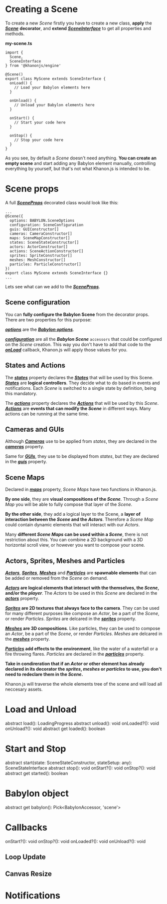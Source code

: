 # Creating a Scene

To create a new *Scene* firstly you have to create a new class, **apply** the [***Scene***](https://khanonjs.com/api-docs/functions/decorators_scene.Scene.html) **decorator**, and **extend** [***SceneInterface***](https://khanonjs.com/api-docs/classes/decorators_scene.SceneInterface.html) to get all properties and methods.

**my-scene.ts**
```
import {
  Scene,
  SceneInterface
} from '@khanonjs/engine'

@Scene()
export class MyScene extends SceneInterface {
  onLoad() {
    // Load your Babylon elements here
  }

  onUnload() {
    // Unload your Babylon elements here
  }

  onStart() {
    // Start your code here
  }

  onStop() {
    // Stop your code here
  }
}
```

As you see, by default a *Scene* doesn't need anything. **You can create an empty scene** and start adding any Babylon element manually, controlling everything by yourself, but that's not what Khanon.js is intended to be.

# Scene props

A full [***SceneProps***](https://khanonjs.com/api-docs/interfaces/decorators_scene.SceneProps.html) decorated class would look like this:
```
...
@Scene({
  options: BABYLON.SceneOptions
  configuration: SceneConfiguration
  guis: GUIConstructor[]
  cameras: CameraConstructor[]
  maps: SceneMapConstructor[]
  states: SceneStateConstructor[]
  actors: ActorConstructor[]
  actions: SceneActionConstructor[]
  sprites: SpriteConstructor[]
  meshes: MeshConstructor[]
  particles: ParticleConstructor[]
})
export class MyScene extends SceneInterface {}
...
```

Lets see what can we add to the [***SceneProps***](https://khanonjs.com/api-docs/interfaces/decorators_scene.SceneProps.html).

## Scene configuration

You can **fully configure the Babylon Scene** from the decorator props. There are two properties for this purpose:

[***options***](https://khanonjs.com/api-docs/interfaces/decorators_scene.SceneProps.html#options) are the [***Babylon options***](https://doc.babylonjs.com/typedoc/interfaces/BABYLON.SceneOptions).

[***configuration***](https://khanonjs.com/api-docs/interfaces/decorators_scene.SceneProps.html#configuration) are all the ***Babylon Scene*** `accessors` that could be configured on the *Scene* creation. This way you don't have to add that code to the [***onLoad***](https://khanonjs.com/api-docs/classes/decorators_scene.SceneInterface.html#onLoad) callback, Khanon.js will apply those values for you.

## States and Actions

The [***states***](https://khanonjs.com/api-docs/interfaces/decorators_scene.SceneProps.html#states) property declares the [***States***](https://khanonjs.com/api-docs/modules/decorators_scene_scene_state.html) that will be used by this Scene. [***States***](https://khanonjs.com/api-docs/modules/decorators_scene_scene_state.html) are **logical controllers**. They decide what to do based in events and notifications. Each *Scene* is switched to a single state by definition, being this mandatory.

The [***actions***](https://khanonjs.com/api-docs/interfaces/decorators_scene.SceneProps.html#states) property declares the [***Actions***](https://khanonjs.com/api-docs/modules/decorators_scene_scene_action.html) that will be used by this *Scene*. [***Actions***](https://khanonjs.com/api-docs/modules/decorators_scene_scene_action.html) are **events that can modify the *Scene*** in different ways. Many actions can be running at the same time.

## Cameras and GUIs

Although [***Cameras***](https://khanonjs.com/api-docs/modules/decorators_camera.html) use to be applied from *states*, they are declared in the [***cameras***](https://khanonjs.com/api-docs/interfaces/decorators_scene.SceneProps.html#cameras) property.

Same for [***GUIs***](https://khanonjs.com/api-docs/modules/decorators_gui.html), they use to be displayed from *states*, but they are declared in the [***guis***](https://khanonjs.com/api-docs/interfaces/decorators_scene.SceneProps.html#guis) property.

## Scene Maps

Declared in [***maps***](https://khanonjs.com/api-docs/interfaces/decorators_scene.SceneProps.html#maps) property, *Scene Maps* have two functions in Khanon.js.

**By one side**, they are **visual compositions of the *Scene***. Through a *Scene Map* you will be able to fully compose that layer of the *Scene*.

**By the other side**, they add a logical layer to the Scene, a **layer of interaction between the *Scene* and the *Actors***. Therefore a *Scene Map* could contain dynamic elements that will interact with our *Actors*.

Many **different *Scene Maps* can be used within a *Scene***, there is not restriction about this. You can combine a 2D background with a 3D horizontal scroll view, or however you want to compose your scene.

## Actors, Sprites, Meshes and Particles

[***Actors***](https://khanonjs.com/api-docs/modules/decorators_actor.html), [***Sprites***](https://khanonjs.com/api-docs/modules/decorators_sprite.html), [***Meshes***](https://khanonjs.com/api-docs/modules/decorators_mesh.html) and [***Particles***](https://khanonjs.com/api-docs/modules/decorators_particle.html) are **spawnable elements** that can be added or removed from the *Scene* on demand.

**[*Actors*](https://khanonjs.com/api-docs/modules/decorators_actor.html) are logical elements that interact with the themselves, the *Scene*, and/or the *player***. The *Actors* to be used in this *Scene* are declared in the [***actors***](https://khanonjs.com/api-docs/interfaces/decorators_scene.SceneProps.html#actors) property.

**[*Sprites*](https://khanonjs.com/api-docs/modules/decorators_sprite.html) are 2D textures that always face to the camera**. They can be used for many different purposes like compose an *Actor*, be a part of the *Scene*, or render *Particles*. *Sprites* are delcared in the [***sprites***](https://khanonjs.com/api-docs/interfaces/decorators_scene.SceneProps.html#particles) property.

**[*Meshes*](https://khanonjs.com/api-docs/modules/decorators_mesh.html) are 3D compositions**. Like particles, they can be used to compose an *Actor*, be a part of the *Scene*, or render *Particles*. *Meshes* are delcared in the [***meshes***](https://khanonjs.com/api-docs/interfaces/decorators_scene.SceneProps.html#meshes) property.

**[*Particles*](https://khanonjs.com/api-docs/modules/decorators_particle.html) add effects to the environment**, like the water of a waterfall or a fire throwing flares. *Particles* are declared in the [***particles***](https://khanonjs.com/api-docs/interfaces/decorators_scene.SceneProps.html#particles) property.

**Take in condireration that if an *Actor* or other element has already declared in its decorator the *sprites*, *meshes* or *particles* to use, you don't need to redeclare them in the *Scene*.**

Khanon.js will traverse the whole elements tree of the scene and will load all neccesary assets.

# Load and Unload

abstract load(): LoadingProgress
abstract unload(): void
onLoaded?(): void
onUnload?(): void
abstract get loaded(): boolean

# Start and Stop

abstract start(state: SceneStateConstructor, stateSetup: any): SceneStateInterface
abstract stop(): void
onStart?(): void
onStop?(): void
abstract get started(): boolean

# Babylon object
abstract get babylon(): Pick<BabylonAccessor, 'scene'>

# Callbacks

onStart?(): void
onStop?(): void
onLoaded?(): void
onUnload?(): void

## Loop Update

## Canvas Resize

# Notifications


